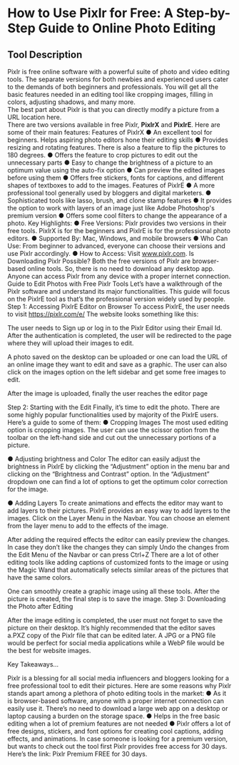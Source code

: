 # How to Use Pixlr for Free: A Step-by-Step Guide to Online Photo Editing
## Tool Description
Pixlr is free online software with a powerful suite of photo and video editing tools. The separate versions for both newbies and experienced users cater to the demands of both beginners and professionals.
You will get all the basic features needed in an editing tool like cropping images, filling in colors, adjusting shadows, and many more. <br/> The best part about Pixlr is that you can directly modify a picture from a URL location here.<br/>
There are two versions available in free Pixlr, **PixlrX** and **PixlrE**. Here are some of their main features:
Features of PixlrX
●	An excellent tool for beginners. Helps aspiring photo editors hone their editing skills
●	Provides resizing and rotating features. There is also a feature to flip the pictures to 180 degrees.
●	Offers the feature to crop pictures to edit out the unnecessary parts
●	Easy to change the brightness of a picture to an optimum value using the auto-fix option
●	Can preview the edited images before using them
●	Offers free stickers, fonts for captions, and different shapes of textboxes to add to the images. 
Features of PixlrE
●	A more professional tool generally used by bloggers and digital marketers.
●	Sophisticated tools like lasso, brush, and clone stamp features
●	It provides the option to work with layers of an image just like Adobe Photoshop's premium version
●	Offers some cool filters to change the appearance of a photo.
Key Highlights:
●	Free Versions: Pixlr provides two versions in their free tools. PixlrX is for the beginners and PixlrE is for the professional photo editors.
●	Supported By: Mac, Windows, and mobile browsers
●	Who Can Use: From beginner to advanced, everyone can choose their versions and use Pixlr accordingly.
●	How to Access: Visit www.pixlr.com.
Is Downloading Pixlr Possible?
Both the free versions of Pixlr are browser-based online tools. So, there is no need to download any desktop app. Anyone can access Pixlr from any device with a proper internet connection.
Guide to Edit Photos with Free Pixlr Tools
Let’s have a walkthrough of the Pixlr software and understand its major functionalities.
This guide will focus on the PixlrE tool as that’s the professional version widely used by people.
Step 1: Accessing PixlrE Editor on Browser
To access PixlrE, the user needs to visit https://pixlr.com/e/
The website looks something like this:
 
The user needs to Sign up or log in to the Pixlr Editor using their Email Id. After the authentication is completed, the user will be redirected to the page where they will upload their images to edit.
 
A photo saved on the desktop can be uploaded or one can load the URL of an online image they want to edit and save as a graphic. The user can also click on the images option on the left sidebar and get some free images to edit.
 

After the image is uploaded, finally the user reaches the editor page

 
Step 2: Starting with the Edit
Finally, it’s time to edit the photo. There are some highly popular functionalities used by majority of the PixlrE users. Here’s a guide to some of them:
●	Cropping Images
The most used editing option is cropping images. The user can use the scissor option from the toolbar on the left-hand side and cut out the unnecessary portions of a picture.
 
●	Adjusting brightness and Color
The editor can easily adjust the brightness in PixlrE by clicking the “Adjustment” option in the menu bar and clicking on the “Brightness and Contrast” option. In the “Adjustment” dropdown one can find a lot of options to get the optimum color correction for the image.

 
●	Adding Layers
To create animations and effects the editor may want to add layers to their pictures. PixlrE provides an easy way to add layers to the images. 
Click on the Layer Menu in the Navbar. You can choose an element from the layer menu to add to the effects of the image.

 
After adding the required effects the editor can easily preview the changes. In case they don’t like the changes they can simply Undo the changes from the Edit Menu of the Navbar or can press Ctrl+Z
There are a lot of other editing tools like adding captions of customized fonts to the image or using the Magic Wand that automatically selects similar areas of the pictures that have the same colors.

One can smoothly create a graphic image using all these tools. After the picture is created, the final step is to save the image.
Step 3: Downloading the Photo after Editing
 
After the image editing is completed, the user must not forget to save the picture on their desktop.
It’s highly recommended that the editor saves a.PXZ copy of the Pixlr file that can be edited later. 
A JPG or a PNG file would be perfect for social media applications while a WebP file would be the best for website images.
 
Key Takeaways…

Pixlr is a blessing for all social media influencers and bloggers looking for a free professional tool to edit their pictures. Here are some reasons why Pixlr stands apart among a plethora of photo editing tools in the market:
●	As it is browser-based software, anyone with a proper internet connection can easily use it. There’s no need to download a large web app on a desktop or laptop causing a burden on the storage space.
●	Helps in the free basic editing when a lot of premium features are not needed
●	Pixlr offers a lot of free designs, stickers, and font options for creating cool captions, adding effects, and animations.
In case someone is looking for a premium version, but wants to check out the tool first Pixlr provides free access for 30 days. Here’s the link:  Pixlr Premium FREE for 30 days.



